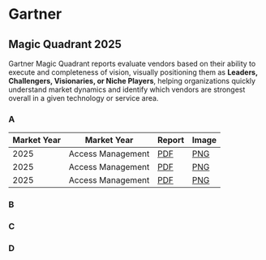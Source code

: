 # Gartner

## Magic Quadrant 2025

Gartner Magic Quadrant reports evaluate vendors based on their ability to execute and completeness of vision, visually positioning them as **Leaders, Challengers, Visionaries, or Niche Players**, helping organizations quickly understand market dynamics and identify which vendors are strongest overall in a given technology or service area.

### A

| Market Year | Market Year       | Report                              | Image                               |
| ----------- | ----------------- | ----------------------------------- | ----------------------------------- |
| 2025        | Access Management | [PDF](../magic-quadrant/2024/a.png) | [PNG](../magic-quadrant/2024/a.png) |
| 2025        | Access Management | [PDF](../magic-quadrant/2024/a.png) | [PNG](../magic-quadrant/2024/a.png) |
| 2025        | Access Management | [PDF](../magic-quadrant/2024/a.png) | [PNG](../magic-quadrant/2024/a.png) |

### B

### C

### D
